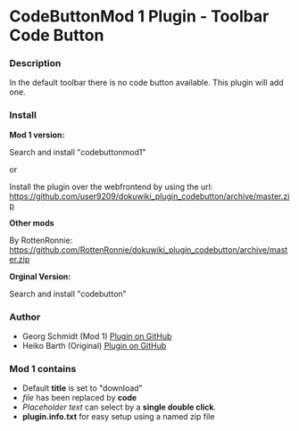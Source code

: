 # CodeButtonMod 1 Plugin - Toolbar Code Button



### Description

In the default toolbar there is no code button available. This plugin will add one.

### Install

**Mod 1 version:**

Search and install "codebuttonmod1"

or

Install the plugin over the webfrontend by using the url:  
https://github.com/user9209/dokuwiki_plugin_codebutton/archive/master.zip


**Other mods**

By RottenRonnie:  
https://github.com/RottenRonnie/dokuwiki_plugin_codebutton/archive/master.zip


**Orginal Version:**

Search and install "codebutton"

### Author

- Georg Schmidt (Mod 1) [Plugin on GitHub](https://github.com/user9209/dokuwiki_plugin_codebutton)
- Heiko Barth (Original) [Plugin on GitHub](https://github.com/casperklein/dokuwiki_plugin_codebutton)

### Mod 1 contains

- Default **title** is set to "download"
- *file* has been replaced by **code**
- *Placeholder text* can select by a **single double click**.
- **plugin.info.txt** for easy setup using a named zip file
